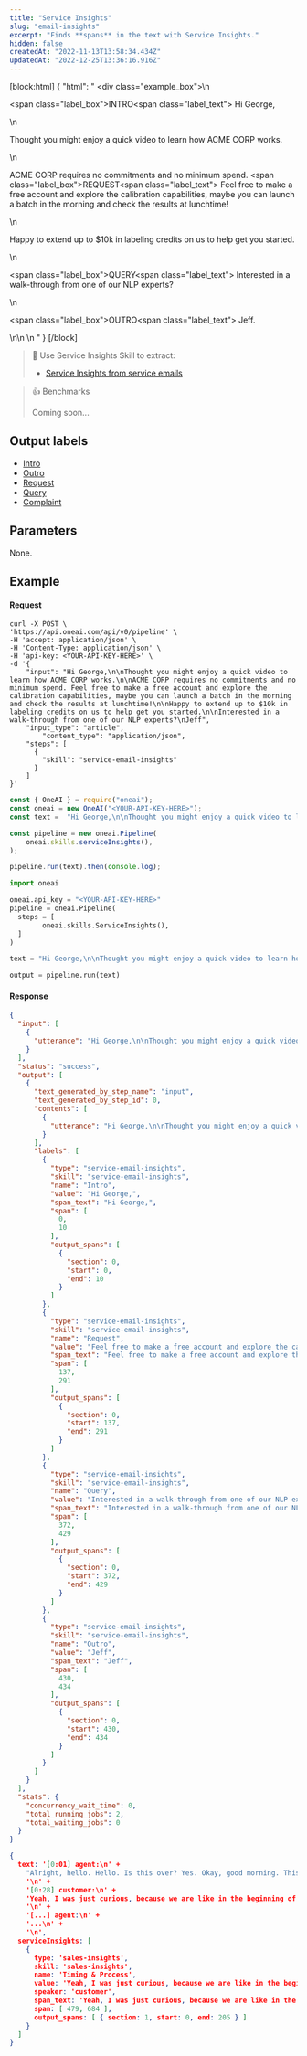 ```yaml
---
title: "Service Insights"
slug: "email-insights"
excerpt: "Finds **spans** in the text with Service Insights."
hidden: false
createdAt: "2022-11-13T13:58:34.434Z"
updatedAt: "2022-12-25T13:36:16.916Z"
---
```

[block:html]
{
  "html": "  <div class=\"example_box\">\n       <p><span class=\"label_box\">INTRO</span><span class=\"label_text\"> Hi George,</p>\n    <p>Thought you might enjoy a quick video to learn how ACME CORP works.</p>\n    <p>ACME CORP requires no commitments and no minimum spend. <span class=\"label_box\">REQUEST</span><span class=\"label_text\"> Feel free to make a free account and explore the calibration capabilities, maybe you can launch a batch in the morning and check the results at lunchtime!</p>\n    <p>Happy to extend up to $10k in labeling credits on us to help get you started.</p>  \n    <p><span class=\"label_box\">QUERY</span><span class=\"label_text\"> Interested in a walk-through from one of our NLP experts?</p>\n    <p><span class=\"label_box\">OUTRO</span><span class=\"label_text\"> Jeff.</p>  \n\n  </div>  \n    <style>\n  .label_box { \n    box-sizing: border-box;\n    border-width: 0px;\n    border-style: solid;\n    border-bottom-left-radius: 0.25rem;\n    border-top-left-radius: 0.25rem;\n    border-top-right-radius: 0.25rem;\n    background-color: rgb(241, 59, 233);\n    color: white;\n    padding: 2px;\n    position: relative;\n    outline-style: none;\">\n  }\n  .label_text {\n    box-sizing: border-box;\n    border-width: 0px 0px 2px;\n    border-style: solid;\n    border-color: rgb(241, 59, 233);\n\t}\n  .example_box {\n    max-width: 40rem;\n    margin: 0 auto;\n    background-color: rgb(243, 245, 249);\n    padding: 18px;\n    line-height: 28px;\n  }\n  .tooltip {\n    color:white;\n    background-color: black;\n    width: 120px;\n    position: absolute;\n        top: 26px;\n        left: 15px;\n  }\n</style>"
}
[/block]



> 📘 Use Service Insights Skill to extract:
> 
> - [Service Insights from service emails](https://studio.oneai.com/?pipeline=n8cw9i)

> 👍 Benchmarks
> 
> Coming soon...

## Output labels

- [Intro](doc:intro-label) 
- [Outro](doc:outro-label) 
- [Request](doc:request-label) 
- [Query](doc:query-label) 
- [Complaint](doc:complaint-label)

## Parameters

None.

## Example

#### Request

```curl
curl -X POST \
'https://api.oneai.com/api/v0/pipeline' \
-H 'accept: application/json' \
-H 'Content-Type: application/json' \
-H 'api-key: <YOUR-API-KEY-HERE>' \
-d '{
    "input": "Hi George,\n\nThought you might enjoy a quick video to learn how ACME CORP works.\n\nACME CORP requires no commitments and no minimum spend. Feel free to make a free account and explore the calibration capabilities, maybe you can launch a batch in the morning and check the results at lunchtime!\n\nHappy to extend up to $10k in labeling credits on us to help get you started.\n\nInterested in a walk-through from one of our NLP experts?\nJeff",
    "input_type": "article",
		"content_type": "application/json",
    "steps": [
      {
        "skill": "service-email-insights"
      }   
    ]
}'
```
```javascript Node.js
const { OneAI } = require("oneai");
const oneai = new OneAI("<YOUR-API-KEY-HERE>");
const text =  "Hi George,\n\nThought you might enjoy a quick video to learn how ACME CORP works.\n\nACME CORP requires no commitments and no minimum spend. Feel free to make a free account and explore the calibration capabilities, maybe you can launch a batch in the morning and check the results at lunchtime!\n\nHappy to extend up to $10k in labeling credits on us to help get you started.\n\nInterested in a walk-through from one of our NLP experts?\nJeff";

const pipeline = new oneai.Pipeline(
	oneai.skills.serviceInsights(),
);

pipeline.run(text).then(console.log);
```
```python
import oneai

oneai.api_key = "<YOUR-API-KEY-HERE>"
pipeline = oneai.Pipeline(
  steps = [
		oneai.skills.ServiceInsights(),
  ]
)

text = "Hi George,\n\nThought you might enjoy a quick video to learn how ACME CORP works.\n\nACME CORP requires no commitments and no minimum spend. Feel free to make a free account and explore the calibration capabilities, maybe you can launch a batch in the morning and check the results at lunchtime!\n\nHappy to extend up to $10k in labeling credits on us to help get you started.\n\nInterested in a walk-through from one of our NLP experts?\nJeff"

output = pipeline.run(text)
```



#### Response

```json API Response
{
  "input": [
    {
      "utterance": "Hi George,\n\nThought you might enjoy a quick video to learn how ACME CORP works.\n\nACME CORP requires no commitments and no minimum spend. Feel free to make a free account and explore the calibration capabilities, maybe you can launch a batch in the morning and check the results at lunchtime!\n\nHappy to extend up to $10k in labeling credits on us to help get you started.\n\nInterested in a walk-through from one of our NLP experts?\nJeff"
    }
  ],
  "status": "success",
  "output": [
    {
      "text_generated_by_step_name": "input",
      "text_generated_by_step_id": 0,
      "contents": [
        {
          "utterance": "Hi George,\n\nThought you might enjoy a quick video to learn how ACME CORP works.\n\nACME CORP requires no commitments and no minimum spend. Feel free to make a free account and explore the calibration capabilities, maybe you can launch a batch in the morning and check the results at lunchtime!\n\nHappy to extend up to $10k in labeling credits on us to help get you started.\n\nInterested in a walk-through from one of our NLP experts?\nJeff"
        }
      ],
      "labels": [
        {
          "type": "service-email-insights",
          "skill": "service-email-insights",
          "name": "Intro",
          "value": "Hi George,",
          "span_text": "Hi George,",
          "span": [
            0,
            10
          ],
          "output_spans": [
            {
              "section": 0,
              "start": 0,
              "end": 10
            }
          ]
        },
        {
          "type": "service-email-insights",
          "skill": "service-email-insights",
          "name": "Request",
          "value": "Feel free to make a free account and explore the calibration capabilities, maybe you can launch a batch in the morning and check the results at lunchtime!",
          "span_text": "Feel free to make a free account and explore the calibration capabilities, maybe you can launch a batch in the morning and check the results at lunchtime!",
          "span": [
            137,
            291
          ],
          "output_spans": [
            {
              "section": 0,
              "start": 137,
              "end": 291
            }
          ]
        },
        {
          "type": "service-email-insights",
          "skill": "service-email-insights",
          "name": "Query",
          "value": "Interested in a walk-through from one of our NLP experts?",
          "span_text": "Interested in a walk-through from one of our NLP experts?",
          "span": [
            372,
            429
          ],
          "output_spans": [
            {
              "section": 0,
              "start": 372,
              "end": 429
            }
          ]
        },
        {
          "type": "service-email-insights",
          "skill": "service-email-insights",
          "name": "Outro",
          "value": "Jeff",
          "span_text": "Jeff",
          "span": [
            430,
            434
          ],
          "output_spans": [
            {
              "section": 0,
              "start": 430,
              "end": 434
            }
          ]
        }
      ]
    }
  ],
  "stats": {
    "concurrency_wait_time": 0,
    "total_running_jobs": 2,
    "total_waiting_jobs": 0
  }
}
```
```json SDKs Response
{
  text: '[0:01] agent:\n' +
    "Alright, hello. Hello. Is this over? Yes. Okay, good morning. This is Shlomi Cucinelli from ena dot, how are you? I'm fine. How are you? I'm doing well. My apologies for calling out of the blue the I noticed that you recently downloaded a paper of ours regarding AI driven business monitoring or anomaly detection, if you will. I was curious to see what drove your interest. I don't know if that was a good time, perhaps maybe later on is better?\n" +
    '\n' +
    '[0:28] customer:\n' +
    'Yeah, I was just curious, because we are like in the beginning of looking at data governance solutions, but we are far away from from anything in the pipeline, or fourth, or just just information purposes.\n' +
    '\n' +
    '[...] agent:\n' +
    '...\n' +
    '\n',
  serviceInsights: [
    {
      type: 'sales-insights',
      skill: 'sales-insights',
      name: 'Timing & Process',
      value: 'Yeah, I was just curious, because we are like in the beginning of looking at data governance solutions, but we are far away from from anything in the pipeline, or fourth, or just just information purposes.',
      speaker: 'customer',
      span_text: 'Yeah, I was just curious, because we are like in the beginning of looking at data governance solutions, but we are far away from from anything in the pipeline, or fourth, or just just information purposes.',
      span: [ 479, 684 ],
      output_spans: [ { section: 1, start: 0, end: 205 } ]
    }
  ]
}
```